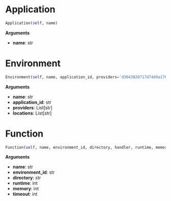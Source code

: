 <h1 id="spotinst_sdk.spotinst_functions.Application">Application</h1>

```python
Application(self, name)
```

__Arguments__

- __name__: str

<h1 id="spotinst_sdk.spotinst_functions.Environment">Environment</h1>

```python
Environment(self, name, application_id, providers='d3043820717d74d9a17694c176d39733', locations='d3043820717d74d9a17694c176d39733')
```

__Arguments__

- __name__: str
- __application_id__: str
- __providers__: List[str]
- __locations__: List[str]

<h1 id="spotinst_sdk.spotinst_functions.Function">Function</h1>

```python
Function(self, name, environment_id, directory, handler, runtime, memory, timeout)
```

__Arguments__

- __name__: str
- __environment_id__: str
- __directory__: str
- __runtime__: int
- __memory__: int
- __timeout__: int

